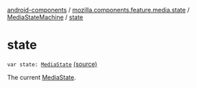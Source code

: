 [android-components](../../index.md) / [mozilla.components.feature.media.state](../index.md) / [MediaStateMachine](index.md) / [state](./state.md)

# state

`var state: `[`MediaState`](../-media-state/index.md) [(source)](https://github.com/mozilla-mobile/android-components/blob/master/components/feature/media/src/main/java/mozilla/components/feature/media/state/MediaStateMachine.kt#L42)

The current [MediaState](../-media-state/index.md).


